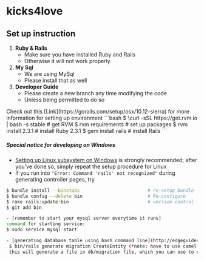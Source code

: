 # kicks4love

## Set up instruction

<ol>
<li>
<b>Ruby & Rails</b>
<ul>
<li>Make sure you have installed Ruby and Rails</li>
<li>Otherwise it will not work properly</li>
</ul>
</li>
<li>
<b>My Sql</b>
<ul>
<li>We are using MySql</li>
<li>Please install that as well</li>
</ul>
<li>
<b>Developer Guide</b>
<ul>
<li>Please create a new branch any time modifying the code</li>
<li>Unless being permitted to do so</li>
</ul>
</ol>
Check out this [Link](https://gorails.com/setup/osx/10.12-sierra) for more information for setting up environment
```bash
$ \curl -sSL https://get.rvm.io | bash -s stable    # get RVM
$ rvm requirements                                  # set up packages
$ rvm install 2.3.1                                 # install Ruby 2.3.1
$ gem install rails                                 # install Rails
```

##### Special notice for developing on Windows
- [Setting up Linux subsystem on Windows](https://gorails.com/setup/windows/10) is strongly recommended; after you've done so, simply repeat the setup procedure for Linux
- If you run into `"Error: Command 'rails' not recognized"` during generating controller pages, try
```bash
$ bundle install --binstubs                         # re-setup bundle
$ bundle config --delete bin                        # Re-configure
$ rake rails:update:bin                             # version control
$ git add bin

- [remember to start your mysql server everytime it runs]
command for starting service:
$ sudo service mysql start

- [generating database table using bash command line](http://edgeguides.rubyonrails.org/active_record_migrations.html)
 $ bin/rails generate migration CreateEntity (*note: have to use camel notation)
 this will generate a file in db/migration file, which you can use to define table in database
